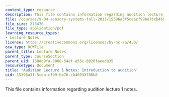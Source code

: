 ```yaml
---
content_type: resource
description: This file contains information regarding audition lecture 1 notes.
file: /courses/9-04-sensory-systems-fall-2013/15396a3f5ceacf99be76cb46933788b8_MIT9_04F13_Aud_intro.pdf
file_size: 273476
file_type: application/pdf
learning_resource_types:
- Lecture Notes
license: https://creativecommons.org/licenses/by-nc-sa/4.0/
ocw_type: OCWFile
parent_title: Lecture Notes
parent_type: CourseSection
parent_uid: 158dd9fa-3088-54ef-a55c-8820faeeda35
resourcetype: Document
title: 'Audition Lecture 1 Notes: Introduction to audition'
uid: 15396a3f-5cea-cf99-be76-cb46933788b8
---
```

This file contains information regarding audition lecture 1 notes.